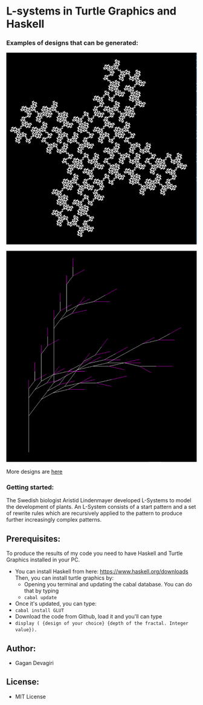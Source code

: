 ﻿

# L-systems in Turtle Graphics and Haskell

### Examples of designs that can be generated:

![Thirty two](designs-produced-using-haskell/ThirtyTwo-3.png)

![Branch](designs-produced-using-haskell/branch-3.png)

More designs are <a href="https://github.com/GaganSD/Fractal-Generator-with-Haskell/tree/master/designs-produced-using-haskell">here</a>

### Getting started:

The Swedish biologist Aristid Lindenmayer developed L-Systems to model the development of plants. An L-System consists of a start pattern and a set of rewrite rules which are recursively applied to the pattern to produce further increasingly complex patterns.

## Prerequisites:

To produce the results of my code you need to have Haskell and Turtle Graphics installed in your PC.
- You can install Haskell from here: https://www.haskell.org/downloads
Then, you can install turtle graphics by:
	- Opening you terminal and updating the cabal database. You can do that by typing 
	- ``cabal update``
- Once it's updated, you can type:
-  	``cabal install GLUT``
- Download the code from Github, load it and you'll can type 
- ``display ( {design of your choice} {depth of the fractal. Integer value}).``

## Author:
 - Gagan Devagiri

## License:
- MIT License



